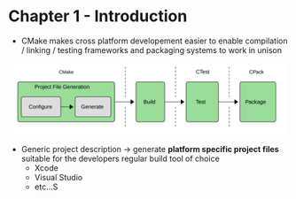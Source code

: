 # Chapter 1 - Introduction

- CMake makes cross platform developement easier to enable compilation / linking / testing frameworks and packaging systems to work in unison

![image](https://github.com/sbalfe/all-notes/blob/master/images/image-20220210045210628.png)

- Generic project description $\to$ generate **platform specific project files** suitable for the developers regular build tool of choice
  - Xcode
  - Visual Studio
  - etc...S